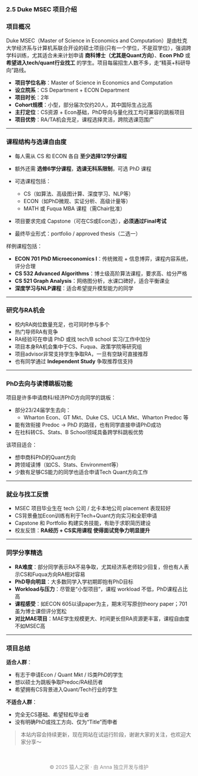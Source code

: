 ### 2.5 Duke MSEC 项目介绍

### 项目概况

Duke MSEC（Master of Science in Economics and Computation）是由杜克大学经济系与计算机系联合开设的硕士项目(只有一个学位，不是双学位），强调跨学科训练，尤其适合未来计划申请 **商科博士（尤其是Quant方向）**、**Econ PhD** 或 **希望进入tech/quant行业找工** 的学生。项目每届招生人数不多，走“精英+科研导向”路线。

- **项目学位名称**：Master of Science in Economics and Computation  
- **设立院系**：CS Department + ECON Department  
- **项目时长**：2年  
- **Cohort规模**：小型，部分届次仅约20人，其中国际生占比高  
- **主打定位**：CS资源 + Econ基础，PhD导向与量化找工均可兼容的跳板项目  
- **项目优势**：RA/TA机会充足，课程选择灵活，跨院选课范围广

---

### 课程结构与选课自由度

- 每人需从 CS 和 ECON 各自 **至少选择12学分课程**  
- 额外还需 **选修6学分课程**，**选课无科系限制**，可选 PhD 课程  
- 可选课程包括：
  - CS（如算法、高级图计算、深度学习、NLP等）
  - ECON（如PhD微观、实证分析、高级计量等）
  - MATH 或 Fuqua MBA 课程（需Chair批准）

- 项目要求完成 Capstone（可在CS或Econ选），**必须通过Final考试**
- 最终毕业形式：portfolio / approved thesis（二选一）

样例课程包括：

- **ECON 701 PhD Microeconomics I**：传统微观 + 信息博弈，课程内容系统，评分合理  
- **CS 532 Advanced Algorithms**：博士级高阶算法课程，要求高、给分严格  
- **CS 521 Graph Analysis**：网络图分析，水课口碑好，适合平衡课业  
- **深度学习与NLP课程**：适合希望提升模型能力的同学

---

### 研究与RA机会

- 校内RA岗位数量充足，也可同时参与多个  
- 热门导师RA有竞争  
- RA经验可在申请 PhD 或找 tech/B school 实习/工作中加分  
- 项目本身RA机会集中于CS、Fuqua、政策学院等研究组  
- 项目advisor非常支持学生争取RA，一旦有空缺可直接推荐  
- 也有同学通过 **Independent Study** 争取推荐信支持

---

### PhD去向与读博跳板功能

项目是许多申请商科/经济PhD方向同学的跳板：

- 部分23/24届学生去向：
  - Wharton Econ、GT Mkt、Duke CS、UCLA Mkt、Wharton Predoc 等  
- 能有效衔接 Predoc → PhD 的路径，也有同学直接申请PhD成功  
- 在社科转CS、Stats、B School领域具备跨学科跳板优势  

该项目适合：

- 想申商科PhD的Quant方向  
- 跨领域读博（如CS、Stats、Environment等）  
- 少数有足够CS能力的同学也适合申请Tech Quant方向工作

---

### 就业与找工反馈

- MSEC 项目毕业生在 tech 公司 / 北卡本地公司 placement 表现较好  
- CS背景叠加Econ训练有利于Tech+Quant方向实习和全职申请  
- Capstone 和 Portfolio 构建实务技能，有助于求职简历建设  
- 校友反馈：**RA经历 + CS实用课程 使得面试竞争力明显提升**

---

### 同学分享精选

- **RA难度**：部分同学表示RA不易争取，尤其经济系老师较少回复，但也有人表示CS和Fuqua方向RA相对容易  
- **PhD导向明显**：大多数同学入学初期即抱有PhD目标  
- **Workload与压力**：尽管是“小型项目”，课程 workload 不低，PhD课程占比高  
- **课程感受**：如ECON 605以读paper为主，期末可写原创theory paper；701虽为博士课但评分宽松  
- **对比MAE项目**：MAE学生规模更大、时间更长但RA资源更丰富，课程自由度不如MSEC高

---

### 项目总结

**适合人群**：

- 有志于申请Econ / Quant Mkt / IS类PhD的学生  
- 想以硕士为跳板争取Predoc/RA经历者  
- 希望拥有CS背景进入Quant/Tech行业的学生

**不适合人群**：

- 完全无CS基础、希望轻松毕业者  
- 没有明确PhD或找工方向、仅为“Title”而申者



> 本站内容会持续更新，现在网站在试运行阶段，谢谢大家的关注，也欢迎大家分享～


<p style="font-size: 0.85rem; color: #888; text-align: center; margin-top: 3rem;">
© 2025 猿人之家 · 由 Anna 独立开发与维护 
</p>

